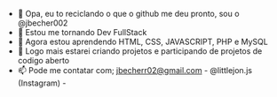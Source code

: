 - 👋 Opa, eu to reciclando o que o github me deu pronto, sou o @jbecher002
- 👀 Estou me tornando Dev FullStack
- 🌱 Agora estou aprendendo HTML, CSS, JAVASCRIPT, PHP e MySQL
- 💞️ Logo mais estarei criando projetos e participando de projetos de codigo aberto
- 📫 Pode me contatar com; jbecherr02@gmail.com - @littlejon.js (Instagram) - 

<!---
jbecher002/jbecher002 is a ✨ special ✨ repository because its `README.md` (this file) appears on your GitHub profile.
You can click the Preview link to take a look at your changes.
--->
